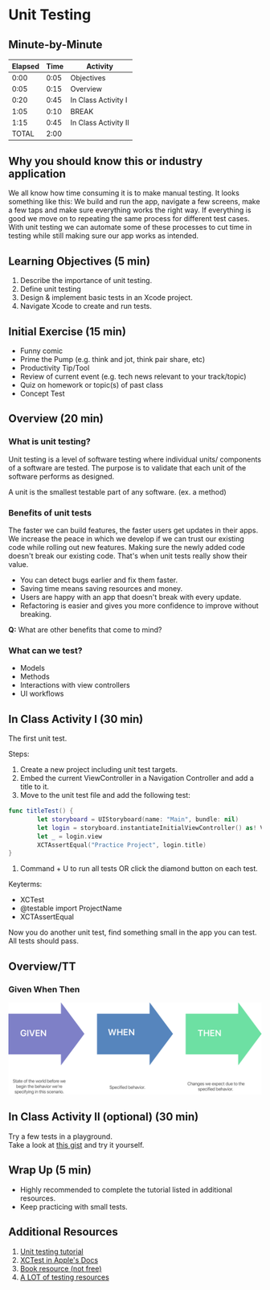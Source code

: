 # Unit Testing

## Minute-by-Minute

| **Elapsed** | **Time**  | **Activity**              |
| ----------- | --------- | ------------------------- |
| 0:00        | 0:05      | Objectives                |
| 0:05        | 0:15      | Overview                  |
| 0:20        | 0:45      | In Class Activity I       |
| 1:05        | 0:10      | BREAK                     |
| 1:15        | 0:45      | In Class Activity II      |
| TOTAL       | 2:00      |                           |

## Why you should know this or industry application

We all know how time consuming it is to make manual testing. It looks something like this: We build and run the app, navigate a few screens, make a few taps and make sure everything works the right way. If everything is good we move on to repeating the same process for different test cases. With unit testing we can automate some of these processes to cut time in testing while still making sure our app works as intended.

## Learning Objectives (5 min)

1. Describe the importance of unit testing.
1. Define unit testing
1. Design & implement basic tests in an Xcode project.
1. Navigate Xcode to create and run tests.

## Initial Exercise (15 min)

- Funny comic
- Prime the Pump (e.g. think and jot, think pair share, etc)
- Productivity Tip/Tool
- Review of current event (e.g. tech news relevant to your track/topic)
- Quiz on homework or topic(s) of past class
- Concept Test

## Overview (20 min)
### What is unit testing?

Unit testing is a level of software testing where individual units/ components of a software are tested. The purpose is to validate that each unit of the software performs as designed.

A unit is the smallest testable part of any software. (ex. a method)

### Benefits of unit tests

The faster we can build features, the faster users get updates in their apps. We increase the peace in which we develop if we can trust our existing code while rolling out new features. Making sure the newly added code doesn't break our existing code. That's when unit tests really show their value.
- You can detect bugs earlier and fix them faster.
- Saving time means saving resources and money.
- Users are happy with an app that doesn't break with every update.
- Refactoring is easier and gives you more confidence to improve without breaking.

**Q:** What are other benefits that come to mind?

### What can we test?

- Models
- Methods
- Interactions with view controllers
- UI workflows

## In Class Activity I (30 min)

The first unit test.

Steps:
1. Create a new project including unit test targets.
1. Embed the current ViewController in a Navigation Controller and add a title to it.
1. Move to the unit test file and add the following test:
```Swift
func titleTest() {
        let storyboard = UIStoryboard(name: "Main", bundle: nil)
        let login = storyboard.instantiateInitialViewController() as! ViewController
        let _ = login.view
        XCTAssertEqual("Practice Project", login.title)
}
```
1. Command + U to run all tests OR click the diamond button on each test.

Keyterms:
- XCTest
- @testable import ProjectName
- XCTAssertEqual

Now you do another unit test, find something small in the app you can test.<br>
All tests should pass.

## Overview/TT

### Given When Then

![givenwhenthen](assets/givenwhenthen.png)

## In Class Activity II (optional) (30 min)

Try a few tests in a playground.<br>
Take a look at [this gist](https://gist.github.com/annjose/1baa75b0796d0d2fef1a10ab74d5bd65) and try it yourself.

<!--Overview of UI Testing? -->
<!--Overview of Code coverage? -->

## Wrap Up (5 min)

- Highly recommended to complete the tutorial listed in additional resources.
- Keep practicing with small tests.


## Additional Resources

1. [Unit testing tutorial](https://www.raywenderlich.com/709-ios-unit-testing-and-ui-testing-tutorial)
1. [XCTest in Apple's Docs](https://developer.apple.com/documentation/xctest)
1. [Book resource (not free)](https://roadfiresoftware.com/unit-testing-in-swift/)
1. [A LOT of testing resources](https://medium.com/flawless-app-stories/a-complete-list-of-articles-on-unit-testing-with-swift-from-2017-9be8f046ef25)
